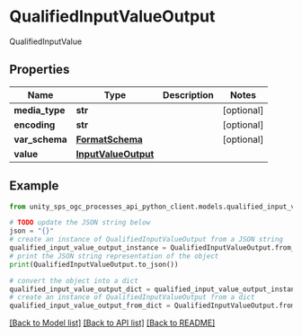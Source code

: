 # QualifiedInputValueOutput

QualifiedInputValue

## Properties

Name | Type | Description | Notes
------------ | ------------- | ------------- | -------------
**media_type** | **str** |  | [optional]
**encoding** | **str** |  | [optional]
**var_schema** | [**FormatSchema**](FormatSchema.md) |  | [optional]
**value** | [**InputValueOutput**](InputValueOutput.md) |  |

## Example

```python
from unity_sps_ogc_processes_api_python_client.models.qualified_input_value_output import QualifiedInputValueOutput

# TODO update the JSON string below
json = "{}"
# create an instance of QualifiedInputValueOutput from a JSON string
qualified_input_value_output_instance = QualifiedInputValueOutput.from_json(json)
# print the JSON string representation of the object
print(QualifiedInputValueOutput.to_json())

# convert the object into a dict
qualified_input_value_output_dict = qualified_input_value_output_instance.to_dict()
# create an instance of QualifiedInputValueOutput from a dict
qualified_input_value_output_from_dict = QualifiedInputValueOutput.from_dict(qualified_input_value_output_dict)
```
[[Back to Model list]](../README.md#documentation-for-models) [[Back to API list]](../README.md#documentation-for-api-endpoints) [[Back to README]](../README.md)
